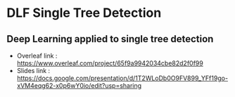 # DLF Single Tree Detection
## Deep Learning applied to single tree detection

* Overleaf link : https://www.overleaf.com/project/65f9a9942034cbe82d2f0f99
* Slides link : https://docs.google.com/presentation/d/1T2WLoDb0O9FV899_YFf19go-xVM4eqg62-x0p6wY0io/edit?usp=sharing
